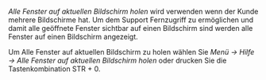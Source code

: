 *Alle Fenster auf aktuellen Bildschirm holen* wird verwenden wenn der Kunde mehrere Bildschirme hat. Um dem Support Fernzugriff zu ermöglichen und damit alle geöffnete Fenster sichtbar auf einen Bildschirm sind werden alle Fenster auf einen Bildschirm angezeigt. 

Um Alle Fenster auf aktuellen Bildschirm zu holen wählen Sie *Menü → Hilfe → Alle Fenster auf aktuellen Bildschirm holen* oder drucken Sie die Tastenkombination  STR + 0.